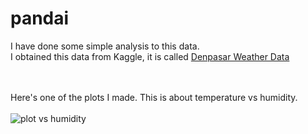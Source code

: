 # pandai

I have done some simple analysis to this data. <br>
I obtained this data from Kaggle, it is called [Denpasar Weather Data](https://www.kaggle.com/datasets/cornflake15/denpasarbalihistoricalweatherdata?resource=download)<br> <br> <br>

Here's one of the plots I made. This is about temperature vs humidity.<br>
<br>
![plot vs humidity](https://drive.google.com/uc?export=view&id=1Mz_ExEibcBEBdFO7sZ8-lDZ9G4bI1pa4)
